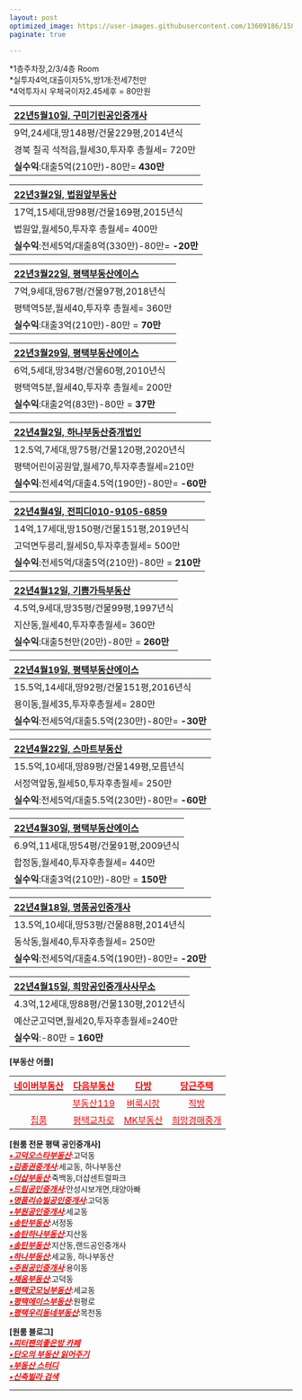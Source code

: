```yaml
---
layout: post
optimized_image: https://user-images.githubusercontent.com/13609186/158834851-5c5d7736-001b-448d-8bb6-eb99f2f16233.jpg
paginate: true

---
```

*1층주차장,2/3/4층 Room<br>
*실투자4억,대출이자5%,방1개:전세7천만<br>
*4억투자시 우체국이자2.45세후 = 80만원

|[22년5월10일, 구미기린공인중개사](https://www.youtube.com/watch?v=9Pi8zAkui4A)|
|:-----|
|9억,24세대,땅148평/건물229평,2014년식|
|경북 칠곡 석적읍,월세30,투자후 총월세= 720만|
|**실수익**:대출5억(210만)-80만= **430만**|

|[22년3월2일, 법원앞부동산](https://blog.naver.com/govl8800/222262210611)|
|:-----|
|17억,15세대,땅98평/건물169평,2015년식|
|법원앞,월세50,투자후 총월세= 400만|
|**실수익**:전세5억/대출8억(330만)-80만= **-20만**|

|[22년3월22일, 평택부동산에이스](https://www.youtube.com/watch?v=x5KwVnAl1z0&t=127s)|
|:-----|
|7억,9세대,땅67평/건물97평,2018년식|
|평택역5분,월세40,투자후 총월세= 360만|
|**실수익**:대출3억(210만)-80만 = **70만**|

|[22년3월29일, 평택부동산에이스](https://www.youtube.com/watch?v=HonDAsvhiEQ)|
|:-----|
|6억,5세대,땅34평/건물60평,2010년식|
|평택역5분,월세40,투자후 총월세= 200만|
|**실수익**:대출2억(83만)-80만 = **37만**|

|[22년4월2일, 하나부동산중개법인](https://www.youtube.com/watch?v=wWD_Xed9SM0)|
|:-----|
|12.5억,7세대,땅75평/건물120평,2020년식|
|평택어린이공원앞,월세70,투자후총월세=210만|
|**실수익**:전세4억/대출4.5억(190만)-80만= **-60만**|

|[22년4월4일, 전피디010-9105-6859](https://www.youtube.com/watch?v=wWD_Xed9SM0)|
|:-----|
|14억,17세대,땅150평/건물151평,2019년식|
|고덕면두릉리,월세50,투자후총월세= 500만|
|**실수익**:전세5억/대출5억(210만)-80만 = **210만**|

|[22년4월12일, 기쁨가득부동산](https://blog.naver.com/gasumi00/222698450693)|
|:-----|
|4.5억,9세대,땅35평/건물99평,1997년식|
|지산동,월세40,투자후총월세= 360만|
|**실수익**:대출5천만(20만)-80만 = **260만**|

|[22년4월19일, 평택부동산에이스](https://www.youtube.com/watch?v=LNoGoRCrMn0)|
|:-----|
|15.5억,14세대,땅92평/건물151평,2016년식|
|용이동,월세35,투자후총월세= 280만|
|**실수익**:전세5억/대출5.5억(230만)-80만= **-30만**|

|[22년4월22일, 스마트부동산](https://blog.naver.com/lkbmsk/222707972683)|
|:-----|
|15.5억,10세대,땅89평/건물149평,모름년식|
|서정역앞동,월세50,투자후총월세= 250만|
|**실수익**:전세5억/대출5.5억(230만)-80만= **-60만**|

|[22년4월30일, 평택부동산에이스](https://www.youtube.com/watch?v=HvHCyST-LRc&t=49s)|
|:-----|
|6.9억,11세대,땅54평/건물91평,2009년식|
|합정동,월세40,투자후총월세= 440만|
|**실수익**:대출3억(210만)-80만 = **150만**|

|[22년4월18일, 명품공인중개사](https://www.youtube.com/watch?v=xhiwMpkxOUY)|
|:-----|
|13.5억,10세대,땅53평/건물88평,2014년식|
|동삭동,월세40,투자후총월세= 250만|
|**실수익**:전세5억/대출4.5억(190만)-80만= **-20만**|

|[22년4월15일, 희망공인중개사사무소](https://www.youtube.com/watch?v=__8VMXMJ-YQ)|
|:-----|
|4.3억,12세대,땅88평/건물130평,2012년식|
|예산군고덕면,월세20,투자후총월세=240만|
|**실수익**:-80만 = **160만**|


**[부동산 어플]**

|[<span style="color:red">네이버부동산</span>](https://land.naver.com/)|[<span style="color:red">다음부동산</span>](https://realty.daum.net/)|[<span style="color:red">다방</span>](https://dabangapp.com/)|[<span style="color:red">당근주택</span>](https://crhousing.co.kr/index.php?usr_view=pc)|
|:-------:|:-------:|:-------:|:-------:|
|   |[<span style="color:red">부동산119</span>](https://www.bd119.com/realty/realty_list.asp?RealtyType=E&sido=%B0%E6%B1%E2)|[<span style="color:red">벼룩시장</span>](https://www.findhouse.co.kr/land/map/web/index.do?typeThing1=01)|[<span style="color:red">직방</span>](https://www.zigbang.com/)|
|[<span style="color:red">집품</span>](https://www.zippoom.com/)|[<span style="color:red">평택교차로</span>](http://land.ptkcr.com/offer/?cateid_group=0001&trade=1)|[<span style="color:red">MK부동산</span>](https://land.bizmk.kr/memul/list.php?bubcode=4122000000&mgroup=A&mclass=A01%2CA02%2CA03&bdiv=A&areadiv=&mseq=&JMJ=)|[<span style="color:red">희망경매중개</span>](http://m.withace.co.kr/beauty1092)|



**[원룸 전문 평택 공인중개사]** <br>
[<span style="color:red">***▪고덕오스타부동산***</span>](https://blog.naver.com/mj6975):고덕동<br>
[<span style="color:red">***▪김종권중개사***</span>](https://www.youtube.com/channel/UCaxZObFqwNeqfGbiWEnGb6w/videos):세교동, 하나부동산<br>
[<span style="color:red">***▪더샵부동산***</span>](https://blog.naver.com/ansunghouse):죽백동,더샵센트럴파크<br>
[<span style="color:red">***▪드림공인중개사***</span>](https://blog.naver.com/jungshjoa):안성시보개면,태양아빠<br>
[<span style="color:red">***▪명품리슈빌공인중개사***</span>](https://blog.naver.com/dw6066):고덕동<br>
[<span style="color:red">***▪부원공인중개사***</span>](https://blog.naver.com/yuri8515):세교동<br>
[<span style="color:red">***▪송탄부동산***</span>](https://blog.naver.com/lkbmsk):서정동<br>
[<span style="color:red">***▪송탄하나부동산***</span>](https://blog.naver.com/jjs612407):지산동<br>
[<span style="color:red">***▪송탄부동산***</span>](https://blog.naver.com/phs1237):지산동,랜드공인중개사<br>
[<span style="color:red">***▪하나부동산***</span>](https://blog.naver.com/scale9999):세교동, 하나부동산<br>
[<span style="color:red">***▪주원공인중개사***</span>](http://x8020.kmswb.kr/):용이동<br>
[<span style="color:red">***▪채움부동산***</span>](https://blog.naver.com/tpgus227):고덕동<br>
[<span style="color:red">***▪평택굿모닝부동산***</span>](https://blog.naver.com/good6990):세교동<br>
[<span style="color:red">***▪평택에이스부동산***</span>](https://blog.naver.com/happy4uim):원평로<br>
[<span style="color:red">***▪평택우리동네부동산***</span>](https://blog.naver.com/milee8944):목천동<br>

**[원룸 블로그]** <br>
[<span style="color:red">***▪피터팬의좋은방 카페***</span>](https://cafe.naver.com/kig/16752767)<br>
[<span style="color:red">***▪단오의 부동산 읽어주기***</span>](https://blog.naver.com/PostList.naver?blogId=gold5834989&from=postList&categoryNo=10)<br>
[<span style="color:red">***▪부동산 스터디***</span>](https://cafe.naver.com/jaegebal/3660663)<br>
[<span style="color:red">***▪신축빌라 검색***</span>](http://sellinghousing.kr/grid)<br>








---

